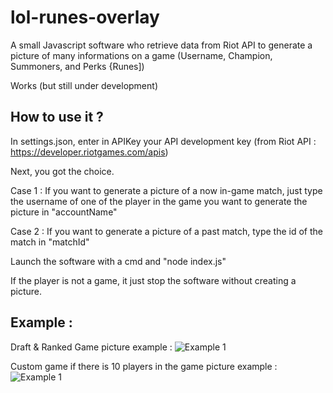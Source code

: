 # lol-runes-overlay
A small Javascript software who retrieve data from Riot API to generate a picture of many informations on a game (Username, Champion, Summoners, and Perks {Runes])

Works (but still under development)

How to use it ?
---

In settings.json, enter in APIKey your API development key (from Riot API : https://developer.riotgames.com/apis)

Next, you got the choice.

Case 1 : If you want to generate a picture of a now in-game match, just type the username of one of the player in the game you want to generate the picture in "accountName"

Case 2 : If you want to generate a picture of a past match, type the id of the match in "matchId"

Launch the software with a cmd and "node index.js"

If the player is not a game, it just stop the software without creating a picture.

Example :
---
Draft & Ranked Game picture example :
![Example 1](https://github.com/Kla35/lol-runes-overlay/blob/master/picture_example.png)

Custom game if there is 10 players in the game picture example :
![Example 1](https://github.com/Kla35/lol-runes-overlay/blob/master/picture_example2.png)
